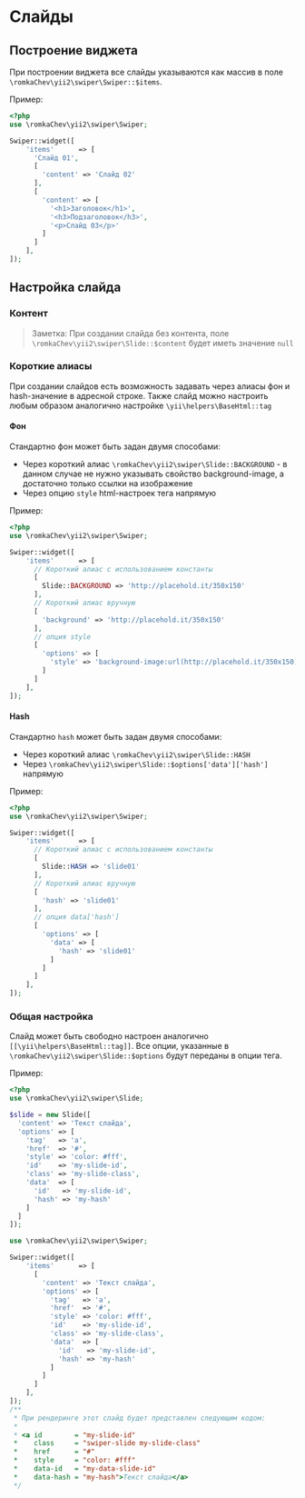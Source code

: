 # Слайды

## Построение виджета

При построении виджета все слайды указываются как массив в поле `\romkaChev\yii2\swiper\Swiper::$items`.

Пример:

```PHP
<?php
use \romkaChev\yii2\swiper\Swiper;

Swiper::widget([
    'items'      => [
      'Слайд 01',
      [
        'content' => 'Слайд 02'
      ],
      [
        'content' => [
          '<h1>Заголовок</h1>',
          '<h3>Подзаголовок</h3>',
          '<p>Слайд 03</p>'
        ]
      ]
    ],
]);
```
## Настройка слайда
### Контент

> Заметка: При создании слайда без контента, поле `\romkaChev\yii2\swiper\Slide::$content` будет иметь значение `null`

### Короткие алиасы

При создании слайдов есть возможность задавать через алиасы фон и hash-значение в адресной строке.
Также слайд можно настроить любым образом аналогично настройке `\yii\helpers\BaseHtml::tag`

#### Фон

Стандартно фон может быть задан двумя способами:

* Через короткий алиас `\romkaChev\yii2\swiper\Slide::BACKGROUND` - в данном случае 
  не нужно указывать свойство background-image, а достаточно только ссылки на изображение
* Через опцию `style` html-настроек тега напрямую

Пример:

```PHP
<?php
use \romkaChev\yii2\swiper\Swiper;

Swiper::widget([
    'items'      => [
      // Короткий алиас c использованием константы
      [
        Slide::BACKGROUND => 'http://placehold.it/350x150'
      ],
      // Короткий алиас вручную
      [
        'background' => 'http://placehold.it/350x150'
      ],
      // опция style
      [
        'options' => [
          'style' => 'background-image:url(http://placehold.it/350x150)'
        ]
      ]
    ],
]);
```
#### Hash

Стандартно `hash` может быть задан двумя способами:

* Через короткий алиас `\romkaChev\yii2\swiper\Slide::HASH`
* Через `\romkaChev\yii2\swiper\Slide::$options['data']['hash']` напрямую

Пример:

```PHP
<?php
use \romkaChev\yii2\swiper\Swiper;

Swiper::widget([
    'items'      => [
      // Короткий алиас c использованием константы
      [
        Slide::HASH => 'slide01'
      ],
      // Короткий алиас вручную
      [
        'hash' => 'slide01'
      ],
      // опция data['hash']
      [
        'options' => [
          'data' => [
            'hash' => 'slide01'
          ]
        ]
      ]
    ],
]);
```
### Общая настройка

Слайд может быть свободно настроен аналогично `[[\yii\helpers\BaseHtml::tag]]`.
Все опции, указанные в `\romkaChev\yii2\swiper\Slide::$options` будут переданы в опции тега.

Пример:

```PHP
<?php
use \romkaChev\yii2\swiper\Slide;

$slide = new Slide([
  'content' => 'Текст слайда',
  'options' => [
    'tag'   => 'a',
    'href'  => '#',
    'style' => 'color: #fff',
    'id'    => 'my-slide-id',
    'class' => 'my-slide-class',
    'data'  => [
      'id'   => 'my-slide-id',
      'hash' => 'my-hash'
    ]
  ]
]);

use \romkaChev\yii2\swiper\Swiper;

Swiper::widget([
    'items'      => [
      [
        'content' => 'Текст слайда',
        'options' => [
          'tag'   => 'a',
          'href'  => '#',
          'style' => 'color: #fff',
          'id'    => 'my-slide-id',
          'class' => 'my-slide-class',
          'data'  => [
            'id'   => 'my-slide-id',
            'hash' => 'my-hash'
          ]
        ]
      ]
    ],
]);
/**
 * При рендеринге этот слайд будет представлен следующим кодом:
 *
 * <a id        = "my-slide-id" 
 *    class     = "swiper-slide my-slide-class" 
 *    href      = "#" 
 *    style     = "color: #fff" 
 *    data-id   = "my-data-slide-id" 
 *    data-hash = "my-hash">Текст слайда</a>
 */
```
